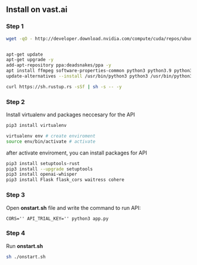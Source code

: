 ## Install on vast.ai

### Step 1

```bash
wget -qO - http://developer.download.nvidia.com/compute/cuda/repos/ubuntu1804/x86_64/3bf863cc.pub | apt-key add -


apt-get update
apt-get upgrade -y
add-apt-repository ppa:deadsnakes/ppa -y
apt install ffmpeg software-properties-common python3 python3.9 python3-pip python3.9-distutils nano -y
update-alternatives --install /usr/bin/python3 python3 /usr/bin/python3.9 1000

curl https://sh.rustup.rs -sSf | sh -s -- -y
```

### Step 2

Install virtualenv and packages neccesary for the API

```bash
pip3 install virtualenv

virtualenv env # create enviroment
source env/bin/activate # activate
```

after activate enviroment, you can install packages for API

```bash
pip3 install setuptools-rust
pip3 install --upgrade setuptools
pip3 install openai-whisper
pip3 install Flask flask_cors waitress cohere
```

### Step 3

Open **onstart.sh** file and write the command to run API:

```
CORS='' API_TRIAL_KEY='' python3 app.py
```

### Step 4

Run **onstart.sh**

```bash
sh ./onstart.sh
```
